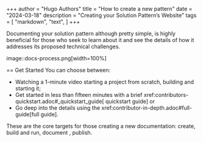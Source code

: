 +++
author = "Hugo Authors"
title = "How to create a new pattern"
date = "2024-03-18"
description = "Creating your Solution Pattern’s Website"
tags = [
    "markdown",
    "text",
]
+++

Documenting your solution pattern although pretty simple, is highly beneficial for those who seek to learn about it and see the details of how it addresses its proposed technical challenges. 

image::docs-process.png[width=100%]

== Get Started
You can choose between:

* Watching a 1-minute video starting a project from scratch, building and starting it;
* Get started in less than fifteen minutes with a brief xref:contributors-quickstart.adoc#_quickstart_guide[ quickstart guide] or
* Go deep into the details using the xref:contributor-in-depth.adoc#full-guide[full guide].

These are the core targets for those creating a new documentation: create, build and run, document , publish.



